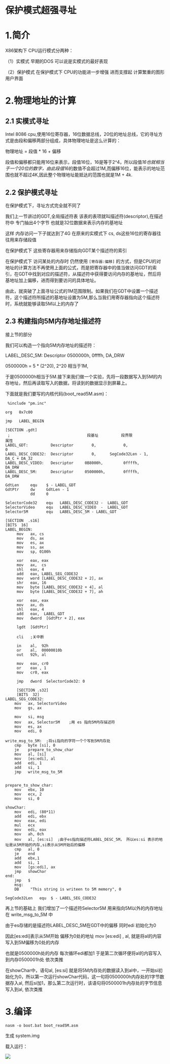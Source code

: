 # 保护模式超强寻址

# 1.简介

X86架构下 CPU运行模式分两种：

（1）实模式 早期的DOS 可以说是实模式的最好表现

（2）保护模式 在保护模式下 CPU的功能进一步增强 进而支撑起 计算繁重的图形用户界面



# 2.物理地址的计算

## 2.1 实模式寻址

Intel 8086 cpu,使用16位寄存器，16位数据总线，20位的地址总线，它的寻址方式是由段和偏移两部分组成，具体物理地址是这么计算的：

物理地址 = 段值 * 16 + 偏移

段值和偏移都只能用16位来表示，段值16位，16是等于2^4，所以段值*16也就相当于一个20位的数字，由此段值*16的数值不会超过1M,而偏移16位，能表示的地址范围也就不超过4K,因此整个物理地址能抵达的范围也就是1M + 4k.

## 2.2 保护模式寻址

 在保护模式下，寻址方式完全就不同了

我们上一节讲过的GDT,全局描述符表 该表的表项就叫描述符(descriptor),在描述符中 专门抽出4个字节 也就是32位数据来表示内存的基地址 

这样 内存访问一下子就达到了4G 在原来的实模式下 cs, ds这些16位的寄存器往往用来存储段值 

在保护模式下 这些寄存器用来存储指向GDT某个描述符的索引 

在保护模式下 访问某处的内存时 仍然使用 `[寄存器:偏移]` 的方式，但是CPU的对地址的计算方法不再使用上面的公式，而是把寄存器中的值当做访问GDT的索引，在GDT中找到对应的描述符，从描述符中获得要访问内存的基地址，然后将基地址加上偏移，进而得到要访问的具体地址。

由此，就突破了上面寻址公式的1M范围限制。如果我们在GDT中设置一个描述符，这个描述符所描述的基地址设置为5M,那么当我们用寄存器指向这个描述符时，系统就能够读取5M以上的内存了



## 2.3 构建指向5M内存地址描述符

接上节的部分

我们可以构造一个指向5M内存地址的描述符：

LABEL_DESC_5M: Descriptor 0500000h, 0ffffh, DA_DRW

0500000h = 5 * (2^20), 2^20 相当于1M,

于是0500000h相当于5M.接下来我们做一个实验，先将一段数据写入到5M的内存地址，然后再读取写入的数据，将读到的数据显示到屏幕上。

下面就是我们要写的内核代码(boot_read5M.asm)：

```assembly
 %include "pm.inc"

org   0x7c00

jmp   LABEL_BEGIN

[SECTION .gdt]
 ;                                  段基址          段界限                属性
LABEL_GDT:          Descriptor        0,            0,                   0  
LABEL_DESC_CODE32:  Descriptor        0,      SegCode32Len - 1,       DA_C + DA_32
LABEL_DESC_VIDEO:   Descriptor     0B8000h,         0ffffh,           DA_DRW
LABEL_DESC_5M:      Descriptor     0500000h,        0ffffh,           DA_DRW

GdtLen     equ    $ - LABEL_GDT
GdtPtr     dw     GdtLen - 1
           dd     0

SelectorCode32    equ   LABEL_DESC_CODE32 -  LABEL_GDT
SelectorVideo     equ   LABEL_DESC_VIDEO  -  LABEL_GDT
Selector5M        equ   LABEL_DESC_5M - LABEL_GDT

[SECTION  .s16]
[BITS  16]
LABEL_BEGIN:
     mov   ax, cs
     mov   ds, ax
     mov   es, ax
     mov   ss, ax
     mov   sp, 0100h

     xor   eax, eax
     mov   ax,  cs
     shl   eax, 4
     add   eax, LABEL_SEG_CODE32
     mov   word [LABEL_DESC_CODE32 + 2], ax
     shr   eax, 16
     mov   byte [LABEL_DESC_CODE32 + 4], al
     mov   byte [LABEL_DESC_CODE32 + 7], ah

     xor   eax, eax
     mov   ax, ds
     shl   eax, 4
     add   eax,  LABEL_GDT
     mov   dword  [GdtPtr + 2], eax

     lgdt  [GdtPtr]

     cli   ;关中断

     in    al,  92h
     or    al,  00000010b
     out   92h, al

     mov   eax, cr0
     or    eax , 1
     mov   cr0, eax

     jmp   dword  SelectorCode32: 0

     [SECTION .s32]
     [BITS  32]
LABEL_SEG_CODE32:
    mov   ax, SelectorVideo
    mov   gs, ax

    mov   si, msg
    mov   ax, Selector5M    ;用 es 指向5M内存描述符
    mov   es, ax
    mov   edi, 0

write_msg_to_5M:  ;将si指向的字符一个个写到5M内存处
    cmp   byte [si], 0
    je    prepare_to_show_char
    mov   al, [si]
    mov   [es:edi], al
    add   edi, 1
    add   si, 1
    jmp   write_msg_to_5M


prepare_to_show_char:
    mov   ebx, 10
    mov   ecx, 2
    mov   si, 0

showChar:
    mov   edi, (80*11)
    add   edi, ebx
    mov   eax, edi
    mul   ecx
    mov   edi, eax
    mov   ah, 0ch
    mov   al, [es:si]  ;由于es指向描述符LABEL_DESC_5M， 所以es:si 表示的地址是从5M开始的内存,si表示从5M开始后的偏移
    cmp   al, 0
    je    end
    add   ebx,1
    add   si, 1
    mov   [gs:edi], ax
    jmp   showChar
end: 
    jmp   $
    msg:
    DB     "This string is writeen to 5M memory", 0

SegCode32Len   equ  $ - LABEL_SEG_CODE32

```



再上节的基础上 我们增加了一个描述符Selector5M 用来指向5M以外的内存地址 在 write_msg_to_5M 中 

由于es存储的是描述符LABEL_DESC_5M在GDT中的偏移 同时edi 初始化为0 

 因此[es:edi]表示从5M开始 偏移为0处的地址 mov [es:edi] , al, 就是将al的内容写入到5M偏移为0处的内存 

也就是0500000h处的内存 每次循环edi都加1 于是第二次循环便将al的内容写入到内存0500001h处 依次类推



在showChar中，语句al, [es:si] 就是将5M内存处的数据读入到al中，一开始si初始化为0，所以第一次运行showChar代码，这一句将0500000h内存处的1字节数据存入al, 然后si加1，那么第二次运行时，该语句将0500001h内存处的字节信息写入到al, 依次类推



# 3.编译

`nasm -o boot.bat boot_read5M.asm`

生成 system.img

载入运行：

![](https://github.com/wdkang123/MyOperatingSystem/blob/main/images/05-img01.png?raw=true)



